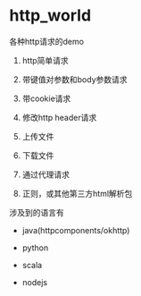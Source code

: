 # http_world
各种http请求的demo

1. http简单请求

2. 带键值对参数和body参数请求

3. 带cookie请求

4. 修改http header请求

5. 上传文件

6. 下载文件

7. 通过代理请求

8. 正则，或其他第三方html解析包


涉及到的语言有
* java(httpcomponents/okhttp)

* python

* scala

* nodejs
